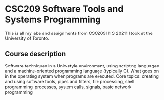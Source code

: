 # CSC209 Software Tools and Systems Programming

This is all my labs and assignments from CSC209H1 S 20211 I took at the University of Toronto.


## Course description
Software techniques in a Unix-style environment, using scripting languages and a machine-oriented programming language (typically C). 
What goes on in the operating system when programs are executed. 
Core topics: creating and using software tools, pipes and filters, file processing, shell programming, processes, system calls, signals, basic network programming.
